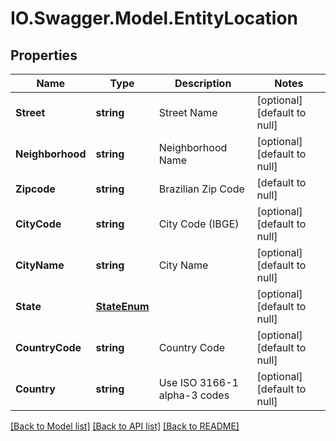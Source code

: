 # IO.Swagger.Model.EntityLocation
## Properties

Name | Type | Description | Notes
------------ | ------------- | ------------- | -------------
**Street** | **string** | Street Name | [optional] [default to null]
**Neighborhood** | **string** | Neighborhood Name | [optional] [default to null]
**Zipcode** | **string** | Brazilian Zip Code | [default to null]
**CityCode** | **string** | City Code (IBGE) | [optional] [default to null]
**CityName** | **string** | City Name | [optional] [default to null]
**State** | [**StateEnum**](StateEnum.md) |  | [optional] [default to null]
**CountryCode** | **string** | Country Code | [optional] [default to null]
**Country** | **string** | Use ISO 3166-1 alpha-3 codes | [optional] [default to null]

[[Back to Model list]](../README.md#documentation-for-models) [[Back to API list]](../README.md#documentation-for-api-endpoints) [[Back to README]](../README.md)

